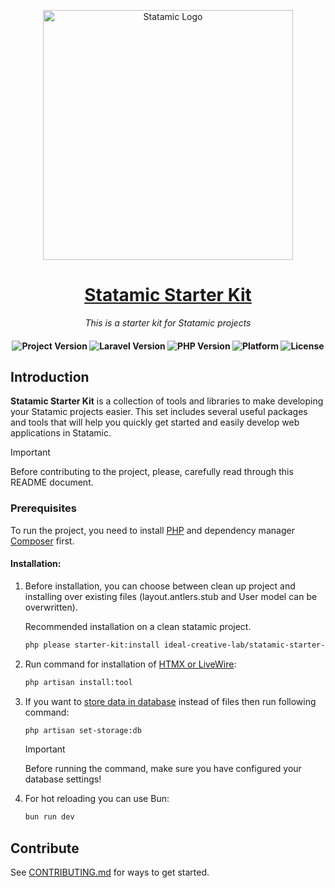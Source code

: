 <p align="center"><img src="https://statamic.com/assets/branding/Statamic-Logo+Wordmark-Rad.svg" width="400" alt="Statamic Logo" /></p>

<h1 align="center">
    <a href="https://github.com/ideal-creative-lab/statamic-starter-kit">
        Statamic Starter Kit
    </a>
</h1>

<p align="center">
    <i align="center">This is a starter kit for Statamic projects</i>
</p>

<h4 align="center">
    <img src="https://img.shields.io/badge/release-v1.0.0-blue" alt="Project Version">
    <img src="https://img.shields.io/badge/laravel-10.8-blueviolet" alt="Laravel Version">
    <img src="https://img.shields.io/badge/php-%3E=8.1-royalblue" alt="PHP Version">
    <img src="https://img.shields.io/badge/platform-*nix-lightgrey" alt="Platform">
    <img src="https://img.shields.io/badge/license-proprietary-green" alt="License">
</h4>

## Introduction

**Statamic Starter Kit** is a collection of tools and libraries to make developing your Statamic projects easier. This set includes several useful packages and tools that will help you quickly get started and easily develop web applications in Statamic.

> [!IMPORTANT]
> Before contributing to the project, please, carefully read through this README document.

### Prerequisites
To run the project, you need to install [PHP](https://www.php.net/manual/en/install.php) and dependency manager
[Composer](https://getcomposer.org) first.

#### Installation:

1.  Before installation, you can choose between clean up project and installing over existing files (layout.antlers.stub and User model can be overwritten).
    
    Recommended installation on a clean statamic project.
    
    ```zsh
    php please starter-kit:install ideal-creative-lab/statamic-starter-kit
    ```

2. Run command for installation of [HTMX or LiveWire](https://github.com/ideal-creative-lab/statamic-starter-kit/wiki/How-to-install-HTMX-LiveWire):
    ```zsh
    php artisan install:tool
    ```

3. If you want to [store data in database](https://github.com/ideal-creative-lab/statamic-starter-kit/wiki/How-to-store-data-in-database) instead of files then run following command:
    ```zsh
    php artisan set-storage:db
    ```
        
    > [!IMPORTANT]
    > Before running the command, make sure you have configured your database settings!
    
4. For hot reloading you can use Bun:
    ```zsh
    bun run dev
    ```

## Contribute
See [CONTRIBUTING.md](CONTRIBUTING.md) for ways to get started.
